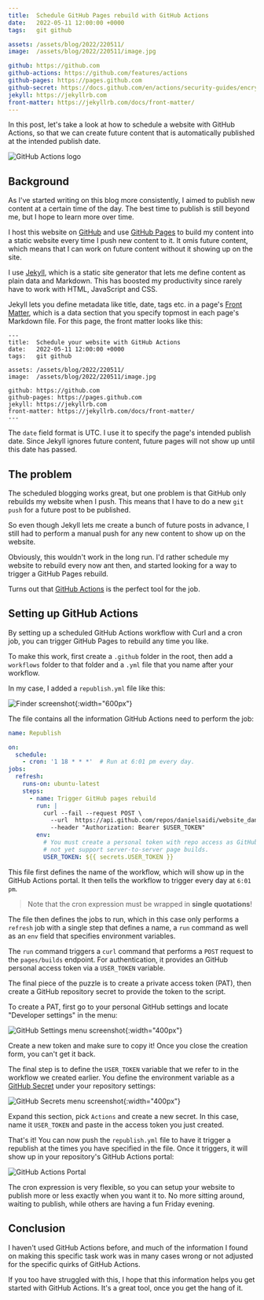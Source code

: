 ```yaml
---
title:  Schedule GitHub Pages rebuild with GitHub Actions
date:   2022-05-11 12:00:00 +0000
tags:   git github

assets: /assets/blog/2022/220511/
image:  /assets/blog/2022/220511/image.jpg

github: https://github.com
github-actions: https://github.com/features/actions
github-pages: https://pages.github.com
github-secret: https://docs.github.com/en/actions/security-guides/encrypted-secrets
jekyll: https://jekyllrb.com
front-matter: https://jekyllrb.com/docs/front-matter/
---
```


In this post, let's take a look at how to schedule a website with GitHub Actions, so that we can create future content that is automatically published at the intended publish date.

![GitHub Actions logo]({{page.image}})


## Background

As I've started writing on this blog more consistently, I aimed to publish new content at a certain time of the day. The best time to publish is still beyond me, but I hope to learn more over time.

I host this website on [GitHub]({{page.github}}) and use [GitHub Pages]({{page.github-pages}}) to build my content into a static website every time I push new content to it. It omis future content, which means that I can work on future content without it showing up on the site.

I use [Jekyll]({{page.jekyll}}), which is a static site generator that lets me define content as plain data and Markdown. This has boosted my productivity since rarely have to work with HTML, JavaScript and CSS.

Jekyll lets you define metadata like title, date, tags etc. in a page's [Front Matter]({{page.front-matter}}), which is a data section that you specify topmost in each page's Markdown file. For this page, the front matter looks like this:

```
---
title:  Schedule your website with GitHub Actions
date:   2022-05-11 12:00:00 +0000
tags:   git github

assets: /assets/blog/2022/220511/
image:  /assets/blog/2022/220511/image.jpg

github: https://github.com
github-pages: https://pages.github.com
jekyll: https://jekyllrb.com
front-matter: https://jekyllrb.com/docs/front-matter/
---
```

The `date` field format is UTC. I use it to specify the page's intended publish date. Since Jekyll ignores future content, future pages will not show up until this date has passed.


## The problem

The scheduled blogging works great, but one problem is that GitHub only rebuilds my website when I push. This means that I have to do a new `git push` for a future post to be published.

So even though Jekyll lets me create a bunch of future posts in advance, I still had to perform a manual push for any new content to show up on the website.

Obviously, this wouldn't work in the long run. I'd rather schedule my website to rebuild every now ant then, and started looking for a way to trigger a GitHub Pages rebuild. 

Turns out that [GitHub Actions]({{page.github-actions}}) is the perfect tool for the job.


## Setting up GitHub Actions

By setting up a scheduled GitHub Actions workflow with Curl and a cron job, you can trigger GitHub Pages to rebuild any time you like.

To make this work, first create a `.github` folder in the root, then add a `workflows` folder to that folder and a `.yml` file that you name after your workflow.

In my case, I added a `republish.yml` file like this:

![Finder screenshot]({{page.assets}}finder.jpg){:width="600px"}

The file contains all the information GitHub Actions need to perform the job:

```yml
name: Republish

on:
  schedule:
    - cron: '1 18 * * *'  # Run at 6:01 pm every day.
jobs:
  refresh:
    runs-on: ubuntu-latest
    steps:
      - name: Trigger GitHub pages rebuild
        run: |
          curl --fail --request POST \
            --url  https://api.github.com/repos/danielsaidi/website_danielsaidi/pages/builds \
            --header "Authorization: Bearer $USER_TOKEN"
        env:
          # You must create a personal token with repo access as GitHub does
          # not yet support server-to-server page builds.
          USER_TOKEN: ${{ secrets.USER_TOKEN }}
```

This file first defines the name of the workflow, which will show up in the GitHub Actions portal. It then tells the workflow to trigger every day at `6:01 pm`. 

> Note that the cron expression must be wrapped in **single quotations**!

The file then defines the jobs to run, which in this case only performs a `refresh` job with a single step that defines a name, a `run` command as well as an `env` field that specifies environment variables.

The `run` command triggers a `curl` command that performs a `POST` request to the `pages/builds` endpoint. For authentication, it provides an GitHub personal access token via a `USER_TOKEN` variable.

The final piece of the puzzle is to create a private access token (PAT), then create a GitHub repository secret to provide the token to the script.

To create a PAT, first go to your personal GitHub settings and locate "Developer settings" in the menu:

![GitHub Settings menu screenshot]({{page.assets}}github-settings-2.jpg){:width="400px"}

Create a new token and make sure to copy it! Once you close the creation form, you can't get it back.

The final step is to define the `USER_TOKEN` variable that we refer to in the workflow we created earlier. You define the environment variable as a [GitHub Secret]({{page.github-secret}}) under your repository settings:

![GitHub Secrets menu screenshot]({{page.assets}}github-secrets.jpg){:width="400px"}

Expand this section, pick `Actions` and create a new secret. In this case, name it `USER_TOKEN` and paste in the access token you just created.

That's it! You can now push the `republish.yml` file to have it trigger a republish at the times you have specified in the file. Once it triggers, it will show up in your repository's GitHub Actions portal:

![GitHub Actions Portal]({{page.assets}}github-actions.jpg)

The cron expression is very flexible, so you can setup your website to publish more or less exactly when you want it to. No more sitting around, waiting to publish, while others are having a fun Friday evening.


## Conclusion

I haven't used GitHub Actions before, and much of the information I found on making this specific task work was in many cases wrong or not adjusted for the specific quirks of GitHub Actions. 

If you too have struggled with this, I hope that this information helps you get started with GitHub Actions. It's a great tool, once you get the hang of it.